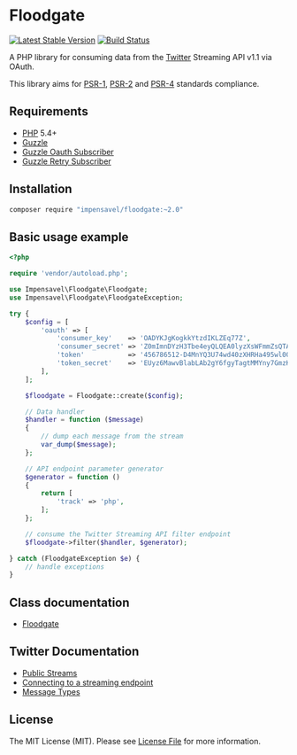 # Floodgate
[![Latest Stable Version](https://poser.pugx.org/impensavel/floodgate/v/stable.svg)](https://packagist.org/packages/impensavel/floodgate)
[![Build Status](https://travis-ci.org/impensavel/floodgate.svg?branch=master)](https://travis-ci.org/impensavel/floodgate)

A PHP library for consuming data from the [Twitter](http://www.twitter.com) Streaming API v1.1 via OAuth.

This library aims for [PSR-1][], [PSR-2][] and [PSR-4][] standards compliance.

[PSR-1]: https://github.com/php-fig/fig-standards/blob/master/accepted/PSR-1-basic-coding-standard.md
[PSR-2]: https://github.com/php-fig/fig-standards/blob/master/accepted/PSR-2-coding-style-guide.md
[PSR-4]: https://github.com/php-fig/fig-standards/blob/master/accepted/PSR-4-autoloader.md

## Requirements
* [PHP](http://www.php.net) 5.4+
* [Guzzle](https://packagist.org/packages/guzzlehttp/guzzle)
* [Guzzle Oauth Subscriber](https://packagist.org/packages/guzzlehttp/oauth-subscriber)
* [Guzzle Retry Subscriber](https://packagist.org/packages/guzzlehttp/retry-subscriber)

## Installation
``` bash
composer require "impensavel/floodgate:~2.0"
```

## Basic usage example
```php
<?php

require 'vendor/autoload.php';

use Impensavel\Floodgate\Floodgate;
use Impensavel\Floodgate\FloodgateException;

try {
    $config = [
        'oauth' => [
            'consumer_key'    => 'OADYKJgKogkkYtzdIKLZEq77Z',
            'consumer_secret' => 'Z0mImnDYzH3Tbe4eyQLQEA0lyzXsWFmmZsQTAYHtBrSBX04bKK',
            'token'           => '456786512-D4MnYQ3U74wd40zXHRHa495wl00ogOyhJu9iqEhz',
            'token_secret'    => 'EUyz6MawvBlabLAb2gY6fgyTagtMMYny7GmzKfulGo3Di',
        ],
    ];

    $floodgate = Floodgate::create($config);

    // Data handler
    $handler = function ($message)
    {
        // dump each message from the stream
        var_dump($message);
    };

    // API endpoint parameter generator
    $generator = function ()
    {
        return [
            'track' => 'php',
        ];
    };

    // consume the Twitter Streaming API filter endpoint
    $floodgate->filter($handler, $generator);

} catch (FloodgateException $e) {
    // handle exceptions
}
```

## Class documentation
- [Floodgate](docs/Floodgate.md)

## Twitter Documentation
- [Public Streams](https://dev.twitter.com/streaming/public)
- [Connecting to a streaming endpoint](https://dev.twitter.com/streaming/overview/connecting)
- [Message Types](https://dev.twitter.com/streaming/overview/messages-types)

## License
The MIT License (MIT). Please see [License File](LICENSE.md) for more information.
